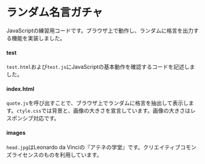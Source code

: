 # ランダム名言ガチャ
JavaScriptの練習用コードです。ブラウザ上で動作し、ランダムに格言を出力する機能を実装しました。
#### test
``test.html``および``test.js``にJavaScriptの基本動作を確認するコードを記述しました。

#### index.html
``quote.js``を呼び出すことで、ブラウザ上でランダムに格言を抽出して表示します。``ctyle.css``では背景と、画像の大きさを宣言しています。画像の大きさはレスポンシブ対応です。

#### images
``head.jpg``はLeonardo da Vinciの『アテネの学堂』です。クリエイティブコモンズライセンスのものを利用しています。